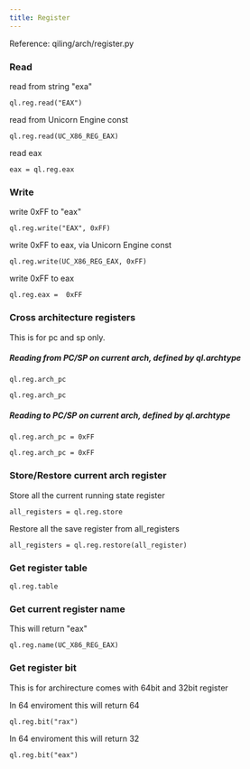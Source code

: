 ```yaml
---
title: Register
---
```


Reference: qiling/arch/register.py

### Read

read from string "exa"
```
ql.reg.read("EAX")
```

read from Unicorn Engine const
```
ql.reg.read(UC_X86_REG_EAX)
```

read eax
```
eax = ql.reg.eax
```

### Write
write 0xFF to "eax"
```
ql.reg.write("EAX", 0xFF)
```

write 0xFF to eax, via Unicorn Engine const
```
ql.reg.write(UC_X86_REG_EAX, 0xFF)
```

write 0xFF to eax
```
ql.reg.eax =  0xFF
```


### Cross architecture registers

This is for pc and sp only.

##### Reading from PC/SP on current arch, defined by ql.archtype
```
ql.reg.arch_pc
```

```
ql.reg.arch_pc
```

##### Reading to PC/SP on current arch, defined by ql.archtype
```
ql.reg.arch_pc = 0xFF
```

```
ql.reg.arch_pc = 0xFF
```


### Store/Restore current arch register

Store all the current running state register
```
all_registers = ql.reg.store
```

Restore all the save register from all_registers
```
all_registers = ql.reg.restore(all_register)
```

### Get register table
```
ql.reg.table
```

### Get current register name
This will return "eax"
```
ql.reg.name(UC_X86_REG_EAX)
```


### Get register bit
This is for archirecture comes with 64bit and 32bit register

In 64 enviroment this will return 64
```
ql.reg.bit("rax")
```

In 64 enviroment this will return 32
```
ql.reg.bit("eax")
```